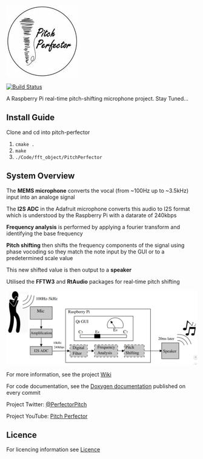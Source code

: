 ![Logo](Documentation/LogoSmall.jpg)

[![Build Status](https://travis-ci.com/a2198699s/pitch-perfector.svg?branch=master)](https://travis-ci.com/a2198699s/pitch-perfector)

A Raspberry Pi real-time pitch-shifting microphone project.
Stay Tuned...

## Install Guide

Clone and cd into pitch-perfector
1. `cmake .`
2. `make`
3. `./Code/fft_object/PitchPerfector`

## System Overview

The **MEMS microphone** converts the vocal (from ~100Hz up to ~3.5kHz) input into an analoge signal  
  
The **I2S ADC** in the Adafruit microphone converts this audio to I2S format which is understood by the Raspberry Pi with a datarate of 240kbps    
  
**Frequency analysis** is performed by applying a fourier transform and identifying the base frequency    
  
**Pitch shifting** then shifts the frequency components of the signal using phase vocoding so they match the note input by the GUI or to a predetermined scale value  
  
This new shifted value is then output to a **speaker** 

Utilised the **FFTW3** and **RtAudio** packages for real-time pitch shifting

![System Diagram](Documentation/Images/Schematic/Schematic.PNG)

For more information, see the project [Wiki](https://github.com/a2198699s/pitch-perfector/wiki)

For code documentation, see the [Doxygen documentation](https://a2198699s.github.io/pitch-perfector/html/index.html) published on every commit 

Project Twitter: [@PerfectorPitch](https://twitter.com/PerfectorPitch)

Project YouTube: [Pitch Perfector](https://www.youtube.com/channel/UCyVIknnXCnTIX-vixUphqTg)

## Licence

For licencing information see [Licence](https://github.com/a2198699s/pitch-perfector/blob/master/LICENSE)


